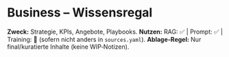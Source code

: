 # Business – Wissensregal
**Zweck:** Strategie, KPIs, Angebote, Playbooks.
**Nutzen:** RAG: ✅ | Prompt: ✅ | Training: 🚫 (sofern nicht anders in `sources.yaml`).
**Ablage-Regel:** Nur final/kuratierte Inhalte (keine WIP‑Notizen).

